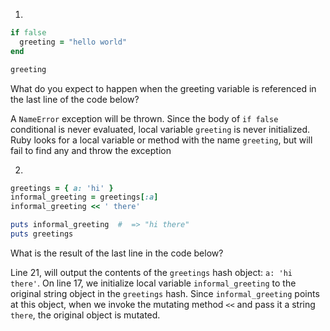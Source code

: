 1.
```ruby
if false
  greeting = "hello world"
end

greeting
```
What do you expect to happen when the greeting variable is referenced in the last line of the code below?

A `NameError` exception will be thrown.  Since the body of `if false` conditional is never evaluated, local variable `greeting` is never initialized. Ruby looks for a local variable or method with the name `greeting`, but will fail to find any and throw the exception


2.
``` ruby
greetings = { a: 'hi' }
informal_greeting = greetings[:a]
informal_greeting << ' there'

puts informal_greeting  #  => "hi there"
puts greetings
```
What is the result of the last line in the code below?

Line 21, will output the contents of the `greetings` hash object: `a: 'hi there'`. On line 17, we initialize local variable `informal_greeting` to the original string object in the `greetings` hash. Since `informal_greeting` points at this object, when we invoke the mutating method `<<` and pass it a string ` there`, the original object is mutated.

